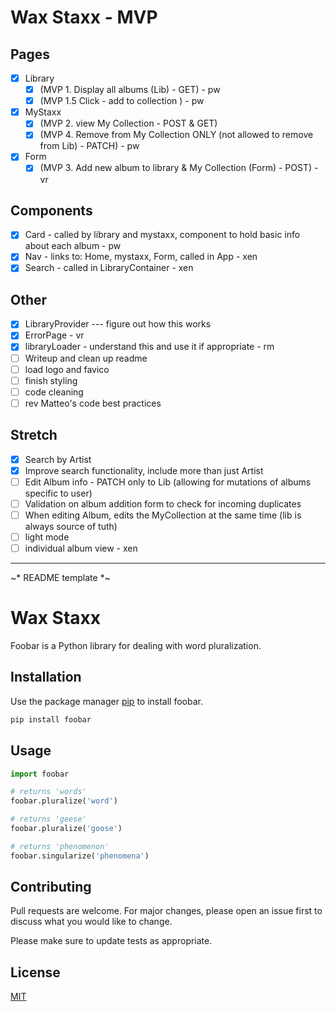 # Wax Staxx - MVP

## Pages
- [x] Library
    - [x] (MVP 1. Display all albums (Lib) - GET) - pw
    - [x] (MVP 1.5 Click - add to collection ) - pw
- [x] MyStaxx
    - [x] (MVP 2. view My Collection - POST & GET) 
    - [x] (MVP 4. Remove from My Collection ONLY (not allowed to remove from Lib) - PATCH) - pw
- [x] Form
  - [x] (MVP 3. Add new album to library & My Collection (Form) - POST) - vr

## Components
- [x] Card - called by library and mystaxx, component to hold basic info about each album - pw
- [x] Nav - links to: Home, mystaxx, Form, called in App - xen
- [x] Search - called in LibraryContainer - xen

## Other
- [x] LibraryProvider --- figure out how this works
- [x] ErrorPage - vr
- [x] libraryLoader - understand this and use it if appropriate - rm
- [ ] Writeup and clean up readme
- [ ] load logo and favico
- [ ] finish styling
- [ ] code cleaning
- [ ] rev Matteo's code best practices

## Stretch
- [x]  Search by Artist
- [x]  Improve search functionality, include more than just Artist
- [ ]  Edit Album info - PATCH only to Lib (allowing for mutations of albums specific to user)
- [ ]  Validation on album addition form to check for incoming duplicates
- [ ]  When editing Album, edits the MyCollection at the same time (lib is always source of tuth)
- [ ]  light mode
- [ ]  individual album view - xen

------------
~* README template *~ 
# Wax Staxx

Foobar is a Python library for dealing with word pluralization.

## Installation

Use the package manager [pip](https://pip.pypa.io/en/stable/) to install foobar.

```bash
pip install foobar
```

## Usage

```python
import foobar

# returns 'words'
foobar.pluralize('word')

# returns 'geese'
foobar.pluralize('goose')

# returns 'phenomenon'
foobar.singularize('phenomena')
```

## Contributing

Pull requests are welcome. For major changes, please open an issue first
to discuss what you would like to change.

Please make sure to update tests as appropriate.

## License

[MIT](https://choosealicense.com/licenses/mit/)